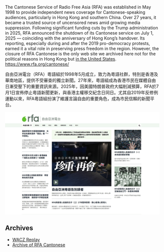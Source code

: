 
The Cantonese Service of Radio Free Asia (RFA) was established in May 1998 to provide independent news coverage for Cantonese-speaking audiences, particularly in Hong Kong and southern China. Over 27 years, it became a trusted source of uncensored news amid growing media suppression. Following significant funding cuts by the Trump administration in 2025, RFA announced the shutdown of its Cantonese service on July 1, 2025 — coinciding with the anniversary of Hong Kong’s handover. Its reporting, especially during and after the 2019 pro-democracy protests, earned it a vital role in preserving press freedom in the region. However, the closure of RFA Cantonese is the only web site we archived here not for the political reasons in Hong Kong but [in the United States](https://www.theguardian.com/media/2025/mar/18/chinese-state-media-celebrates-trumps-cuts-to-voice-of-america-and-radio-free-asia).  https://www.rfa.org/cantonese/

自由亞洲電台（RFA）粵語組於1998年5月成立，致力為粵語社群，特別是香港及華南地區，提供不受審查的獨立新聞。27年來，粵語組成為香港市民在媒體自由日漸受壓下的重要資訊來源。2025年，因美國特朗普政府大幅削減預算，RFA於7月1日宣佈停止粵語新聞更新，與香港主權移交紀念日同日。尤其自2019年反修例運動以來，RFA粵語組扮演了維護言論自由的重要角色，成為市民信賴的新聞平台。

![rfa_cantonese_homepage](/assets/rfa_cantonese.png)

## Archives
- [WACZ Replay](https://replayweb.page/?source=https%3A%2F%2Fstorage.googleapis.com%2Fweb-archive-storage-sage-striker-294302%2Farchives%2F996daaf7.wacz#view=pages&url=https%3A%2F%2Fwww.rfa.org%2Fcantonese&ts=20250801222443) 
- [Archive of RFA Cantonese](https://web.archive.org/web/*/https://www.rfa.org/cantonese/)